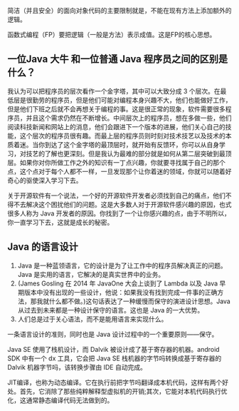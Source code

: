 简洁（并且安全）的面向对象代码的主要限制就是，不能在现有方法上添加额外的逻辑。

函数式编程（FP）要把逻辑（一般是方法）表示成值。这是FP的核心思想。

## 一位Java 大牛 和一位普通 Java 程序员之间的区别是什么？

我认为可以把程序员的层次看作一个金字塔，其中可以大致分成 3 个层次。在最低层是很勤劳的程序员，但是他们可能对编程本身兴趣不大，他们也能做好工作，但是他们下班之后就不会再想关于编程的事。这是很正常的现象，软件需要很多程序员，并且这个需求仍然在不断增长。中间层次上的程序员，想在多做一些，他们阅读科技新闻和网站上的消息，他们会跟进下一个版本的进展，他们关心自己的技能，这个层次的程序员很有趣。而最上层的程序员则时刻对技术技艺以及技术的本质着迷。当你到达了这个金字塔的最顶层时，就开始有反馈环，你可以从自身学习，对技艺的了解也更深刻。但是我认为最难的部分就是如何从第二层突破到最顶层。如果你对你所做工作之外的知识有一丁点兴趣，你就要寻找属于自己的那个点，这个点对于每个人都不一样，一旦发现那个让你着迷的领域，你就可以随着好奇心的驱使深入学习下去。

关于开源软件有一个说法，一个好的开源软件开发者必须找到自己的痛点，他们不得不去解决这个困扰他们的问题。这是大多数人对于开源软件感兴趣的原因，也式很多人称为 Java 开发者的原因。你找到了一个让你感兴趣的点，由于不明所以，你一直学习下去，这就是成长的秘密。

## Java 的语言设计

1. Java 是一种蓝领语言，它的设计是为了让工作中的程序员解决真正的问题。Java 是实用的语言，它解决的是真实世界中的业务。
2. (James Gosling 在 2014 年 JavaOne 大会上谈到了 Lambda 以及 Java 早期版本中没有出现的一些设计，他说：如果我没有找到完成一件事的正确方法，那我就什么都不做。)这句话表达了一种缓慢而保守的演进设计思想。Java 从过去到未来都是一种设计保守的语言。这也是 Java 的一大优势。
3. 人们总是过于关心语法，而不是能用语言来实现什么。

一条语言设计的准则，同时也是 Java 设计过程中的一个重要原则——保守。

Java SE 使用了栈机设计，而 Dalvik 被设计成了基于寄存器的机器。android SDK 中有一个 dx 工具，它会把 Java SE 栈机器的字节吗转换成基于寄存器的 Dalvik 机器字节吗，该转换步骤由 IDE 自动完成。

JIT编译，也称为动态编译。它在执行前把字节吗翻译成本机代码，这样有两个好处。首先，它消除了那些纯粹解释型虚拟机的开销;其次，它能对本机代码执行优化，这通常静态编译代码无法做到的。





